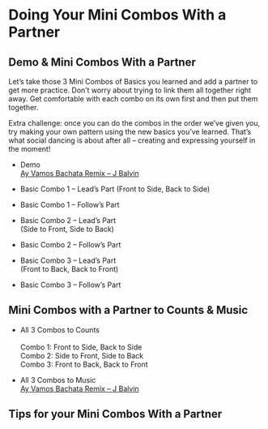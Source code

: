 # Doing Your Mini Combos With a Partner

## Demo & Mini Combos With a Partner

Let’s take those 3 Mini Combos of Basics you learned and add a partner to get more practice. Don’t worry about trying to link them all together right away. Get comfortable with each combo on its own first and then put them together.

Extra challenge: once you can do the combos in the order we’ve given you, try making your own pattern using the new basics you’ve learned. That’s what social dancing is about after all – creating and expressing yourself in the moment!

* Demo
<br>[Ay Vamos Bachata Remix – J Balvin](https://www.youtube.com/watch?v=dWZbvOy2dFs)

* Basic Combo 1 – Lead’s Part (Front to Side, Back to Side)
* Basic Combo 1 – Follow’s Part
* Basic Combo 2 – Lead’s Part
<br>(Side to Front, Side to Back)

* Basic Combo 2 – Follow’s Part
* Basic Combo 3 – Lead’s Part
<br>(Front to Back, Back to Front)

* Basic Combo 3 – Follow’s Part

## Mini Combos with a Partner to Counts & Music

* All 3 Combos to Counts
    <br><br>Combo 1: Front to Side, Back to Side
    <br>Combo 2: Side to Front, Side to Back
    <br>Combo 3: Front to Back, Back to Front

* All 3 Combos to Music
<br>[Ay Vamos Bachata Remix – J Balvin](https://www.youtube.com/watch?v=dWZbvOy2dFs)

## Tips for your Mini Combos With a Partner

